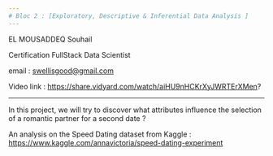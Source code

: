 ```yaml
---
# Bloc 2 : [Exploratory, Descriptive & Inferential Data Analysis ]
---
```


EL MOUSADDEQ Souhail 

Certification FullStack Data Scientist

email : swellisgood@gmail.com


Video link : https://share.vidyard.com/watch/aiHU9nHCKrXyJWRTErXMen?

---



In this project, we will try to discover what attributes influence the selection of a romantic partner for a second date ?

An analysis on the Speed Dating dataset from Kaggle : https://www.kaggle.com/annavictoria/speed-dating-experiment
